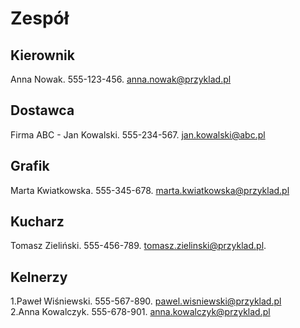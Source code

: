 # Zespół

## Kierownik

Anna Nowak. 555-123-456. anna.nowak@przyklad.pl

## Dostawca

Firma ABC - Jan Kowalski. 555-234-567. jan.kowalski@abc.pl

## Grafik

Marta Kwiatkowska. 555-345-678. marta.kwiatkowska@przyklad.pl

## Kucharz

Tomasz Zieliński. 555-456-789. tomasz.zielinski@przyklad.pl.

## Kelnerzy

1.Paweł Wiśniewski. 555-567-890. pawel.wisniewski@przyklad.pl  
2.Anna Kowalczyk. 555-678-901. anna.kowalczyk@przyklad.pl  


